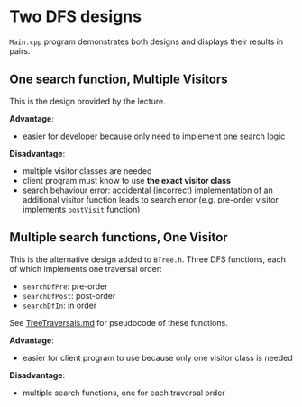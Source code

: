
# Two DFS designs

`Main.cpp` program demonstrates both designs and displays their results in pairs.

## One search function, Multiple Visitors
This is the design provided by the lecture. 

**Advantage**:
- easier for developer because only need to implement one search logic

**Disadvantage**:
- multiple visitor classes are needed 
- client program must know to use **the exact visitor class**
- search behaviour error: accidental (incorrect) implementation of an additional visitor function leads to search error (e.g. pre-order visitor implements `postVisit` function)

## Multiple search functions, One Visitor
This is the alternative design added to `BTree.h`.
Three DFS functions, each of which implements one traversal order:
- `searchDfPre`: pre-order
- `searchDfPost`: post-order
- `searchDfIn`: in order

See [TreeTraversals.md](TreeTraversals.md) for pseudocode of these functions.

**Advantage**: 
- easier for client program to use because only one visitor class is needed

**Disadvantage**: 
- multiple search functions, one for each traversal order

